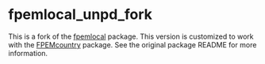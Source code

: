 fpemlocal_unpd_fork
======================================

This is a fork of the [fpemlocal](https://github.com/AlkemaLab/fpemlocal "fpemlocal GitHub repository") package. This version is customized to work with the [FPEMcountry](https://github.com/FPcounts/FPEMcountry "FPEMcountry GitHub repository") package. See the original package README for more information.
